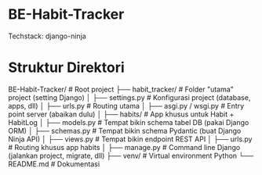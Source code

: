 # BE-Habit-Tracker
Techstack: django-ninja

# Struktur Direktori
BE-Habit-Tracker/           # Root project
├── habit_tracker/          # Folder "utama" project (setting Django)
│   ├── settings.py         # Konfigurasi project (database, apps, dll)
│   ├── urls.py             # Routing utama
│   ├── asgi.py / wsgi.py   # Entry point server (abaikan dulu)
│
├── habits/                 # App khusus untuk Habit + HabitLog
│   ├── models.py           # Tempat bikin schema tabel DB (pakai Django ORM)
│   ├── schemas.py          # Tempat bikin schema Pydantic (buat Django Ninja API)
│   ├── views.py            # Tempat bikin endpoint REST API
│   ├── urls.py             # Routing khusus app habits
│
├── manage.py               # Command line Django (jalankan project, migrate, dll)
├── venv/                   # Virtual environment Python
└── README.md               # Dokumentasi